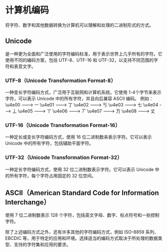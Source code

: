 # 计算机编码
将字符、数字和其他数据转换为计算机可以理解和处理的二进制形式的方式。

## Unicode
是一种更为全面和广泛使用的字符编码标准，用于表示世界上几乎所有的字符。它使用不同的编码方案，包括 UTF-8、UTF-16 和 UTF-32，以支持不同范围的字符和表意文字。

### UTF-8（Unicode Transformation Format-8）
一种变长字符编码方式，广泛用于互联网和计算机系统。它使用 1-4个字节来表示字符，可以表示 Unicode 中的所有字符，并且向后兼容 ASCII 编码。
例如：
﻿\u4e00	--->	一
\u4e01	--->	丁
\u4e02	--->	丂
\u4e03	--->	七
\u4e04	--->	丄
\u4e05	--->	丅
\u4e06	--->	丆
\u4e07	--->	万
\u4e08	--->	丈

### UTF-16（Unicode Transformation Format-16）
一种定长或变长字符编码方式，使用 16 位二进制数来表示字符。它可以表示 Unicode 中的所有字符，包括辅助平面字符。

### UTF-32（Unicode Transformation Format-32）
一种定长字符编码方式，使用 32 位二进制数表示字符。它可以表示 Unicode 中的所有字符，每个字符占用固定的 32 位空间。

## ASCII（American Standard Code for Information Interchange）
使用 7 位二进制数表示 128 个字符，包括英文字母、数字、标点符号和一些控制字符。

除了上述编码方式之外，还有许多其他的字符编码方式，例如 ISO-8859 系列、EBCDIC 等，用于特定的应用和环境。选择适当的编码方式取决于所处理的数据类型、支持的字符集和应用的要求。

